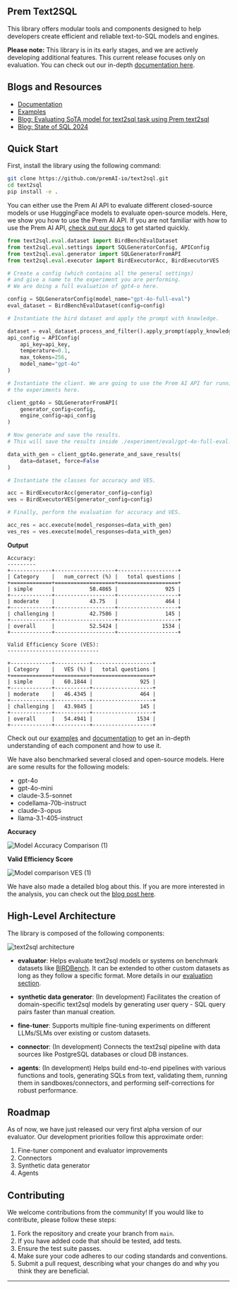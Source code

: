 ## Prem Text2SQL

This library offers modular tools and components designed to help developers create efficient and reliable text-to-SQL models and engines.

**Please note:** This library is in its early stages, and we are actively developing additional features. This current release focuses only on evaluation. You can check out our in-depth [documentation here](/docs/evaluation/).

## Blogs and Resources 

- [Documentation](/docs)
- [Examples](/examples)
- [Blog: Evaluating SoTA model for text2sql task using Prem text2sql](https://blog.premai.io/evaluating-llms-for-text-to-sql-with-prem-text2sql/)
- [Blog: State of SQL 2024](https://blog.premai.io/state-of-text2sql-2024/)

## Quick Start

First, install the library using the following command:

```bash
git clone https://github.com/premAI-io/text2sql.git
cd text2sql
pip install -e .
```

You can either use the Prem AI API to evaluate different closed-source models or use HuggingFace models to evaluate open-source models. Here, we show you how to use the Prem AI API. If you are not familiar with how to use the Prem AI API, [check out our docs](https://docs.premai.io/introduction) to get started quickly.

```python
from text2sql.eval.dataset import BirdBenchEvalDataset
from text2sql.eval.settings import SQLGeneratorConfig, APIConfig
from text2sql.eval.generator import SQLGeneratorFromAPI
from text2sql.eval.executor import BirdExecutorAcc, BirdExecutorVES

# Create a config (which contains all the general settings)
# and give a name to the experiment you are performing.
# We are doing a full evaluation of gpt4-o here.

config = SQLGeneratorConfig(model_name="gpt-4o-full-eval")
eval_dataset = BirdBenchEvalDataset(config=config)

# Instantiate the bird dataset and apply the prompt with knowledge. 

dataset = eval_dataset.process_and_filter().apply_prompt(apply_knowledge=True)
api_config = APIConfig(
    api_key=api_key, 
    temperature=0.1, 
    max_tokens=256,
    model_name="gpt-4o"
)

# Instantiate the client. We are going to use the Prem AI API for running 
# the experiments here. 

client_gpt4o = SQLGeneratorFromAPI(
    generator_config=config,
    engine_config=api_config
)

# Now generate and save the results. 
# This will save the results inside ./experiment/eval/gpt-4o-full-eval.

data_with_gen = client_gpt4o.generate_and_save_results(
    data=dataset, force=False
)

# Instantiate the classes for accuracy and VES.

acc = BirdExecutorAcc(generator_config=config)
ves = BirdExecutorVES(generator_config=config)

# Finally, perform the evaluation for accuracy and VES.

acc_res = acc.execute(model_responses=data_with_gen)
ves_res = ves.execute(model_responses=data_with_gen)
```

**Output**

```
Accuracy:
---------
+-------------+-------------------+-------------------+
| Category    |   num_correct (%) |   total questions |
+=============+===================+===================+
| simple      |           58.4865 |               925 |
+-------------+-------------------+-------------------+
| moderate    |           43.75   |               464 |
+-------------+-------------------+-------------------+
| challenging |           42.7586 |               145 |
+-------------+-------------------+-------------------+
| overall     |           52.5424 |              1534 |
+-------------+-------------------+-------------------+

Valid Efficiency Score (VES):
-----------------------------

+-------------+-----------+-------------------+
| Category    |   VES (%) |   total questions |
+=============+===========+===================+
| simple      |   60.1844 |               925 |
+-------------+-----------+-------------------+
| moderate    |   46.4345 |               464 |
+-------------+-----------+-------------------+
| challenging |   43.9845 |               145 |
+-------------+-----------+-------------------+
| overall     |   54.4941 |              1534 |
+-------------+-----------+-------------------+
```

Check out our [examples](/examples/evaluation.ipynb) and [documentation](/docs/evaluation/) to get an in-depth understanding of each component and how to use it.

We have also benchmarked several closed and open-source models. Here are some results for the following models:

- gpt-4o
- gpt-4o-mini
- claude-3.5-sonnet
- codellama-70b-instruct
- claude-3-opus
- llama-3.1-405-instruct

**Accuracy**

![Model Accuracy Comparison (1)](/docs/assets/ex.png)

**Valid Efficiency Score**

![Model comparison VES (1)](/docs/assets/ves.png)


We have also made a detailed blog about this. If you are more interested in the analysis, you can check out the [blog post here](https://blog.premai.io/evaluating-llms-for-text-to-sql-with-prem-text2sql/).

## High-Level Architecture

The library is composed of the following components:

![text2sql architecture](/docs/assets/text2sql_arch.png)

- **evaluator**: Helps evaluate text2sql models or systems on benchmark datasets like [BIRDBench](https://bird-bench.github.io/). It can be extended to other custom datasets as long as they follow a specific format. More details in our [evaluation section](/docs/evaluation.md).

- **synthetic data generator**: (In development) Facilitates the creation of domain-specific text2sql models by generating user query - SQL query pairs faster than manual creation.

- **fine-tuner**: Supports multiple fine-tuning experiments on different LLMs/SLMs over existing or custom datasets.

- **connector**: (In development) Connects the text2sql pipeline with data sources like PostgreSQL databases or cloud DB instances.

- **agents**: (In development) Helps build end-to-end pipelines with various functions and tools, generating SQLs from text, validating them, running them in sandboxes/connectors, and performing self-corrections for robust performance.

## Roadmap

As of now, we have just released our very first alpha version of our evaluator. Our development priorities follow this approximate order:

1. Fine-tuner component and evaluator improvements
2. Connectors
3. Synthetic data generator
4. Agents

## Contributing

We welcome contributions from the community! If you would like to contribute, please follow these steps:

1. Fork the repository and create your branch from `main`.
2. If you have added code that should be tested, add tests.
3. Ensure the test suite passes.
4. Make sure your code adheres to our coding standards and conventions.
5. Submit a pull request, describing what your changes do and why you think they are beneficial.

---
